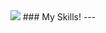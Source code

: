 <!-- 
<!DOCTYPE html>
<html lang="en">
    <body>
        <img src="https://capsule-render.vercel.app/api?type=Slice&color=auto&height=300&section=header&text=Hello!&fontSize=90" />
    </body>
</html>  -->

<div align="center">
    <img src="https://capsule-render.vercel.app/api?type=Slice&color=auto&height=300&section=header&text=Hello!&fontSize=90" />
    ### My Skills!
    ---
 </div>

